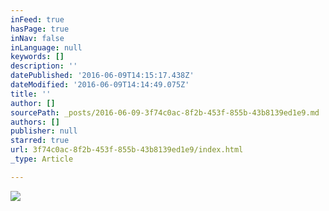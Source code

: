 ```yaml
---
inFeed: true
hasPage: true
inNav: false
inLanguage: null
keywords: []
description: ''
datePublished: '2016-06-09T14:15:17.438Z'
dateModified: '2016-06-09T14:14:49.075Z'
title: ''
author: []
sourcePath: _posts/2016-06-09-3f74c0ac-8f2b-453f-855b-43b8139ed1e9.md
authors: []
publisher: null
starred: true
url: 3f74c0ac-8f2b-453f-855b-43b8139ed1e9/index.html
_type: Article

---
```

![](https://the-grid-user-content.s3-us-west-2.amazonaws.com/c89b668c-d26e-40ba-9fa0-d42102d0733b.jpg)